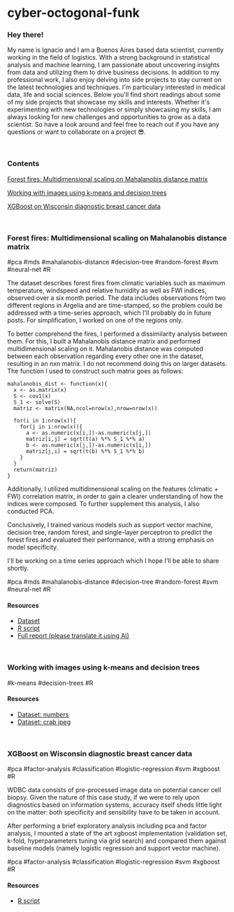 # cyber-octogonal-funk

### Hey there!
My name is Ignacio and I am a Buenos Aires based data scientist, currently working in the field of logistics. With a strong background in statistical analysis and machine learning, I am passionate about uncovering insights from data and utilizing them to drive business decisions. In addition to my professional work, I also enjoy delving into side projects to stay current on the latest technologies and techniques. I'm particulary interested in medical data, life and social sciences. Below you'll find short readings about some of my side projects that showcase my skills and interests. Whether it's experimenting with new technologies or simply showcasing my skills, I am always looking for new challenges and opportunities to grow as a data scientist. So have a look around and feel free to reach out if you have any questions or want to collaborate on a project 😎.


&nbsp;
&nbsp;

### Contents
[Forest fires: Multidimensional scaling on Mahalanobis distance matrix](https://github.com/sql19w/cyber-octogonal-funk/blob/main/readme.MD#forest-fires-multidimensional-scaling-on-mahalanobis-distance-matrix)

[Working with images using k-means and decision trees](https://github.com/sql19w/cyber-octogonal-funk/blob/main/readme.MD#working-with-images-using-k-means-and-decision-trees)

[XGBoost on Wisconsin diagnostic breast cancer data](https://github.com/sql19w/cyber-octogonal-funk/blob/main/readme.MD#xgboost-on-wisconsin-diagnostic-breast-cancer-data)

&nbsp;
&nbsp;
&nbsp;
&nbsp;
&nbsp;
&nbsp;
### Forest fires: Multidimensional scaling on Mahalanobis distance matrix

#pca #mds #mahalanobis-distance #decision-tree #random-forest #svm #neural-net #R

The dataset describes forest fires from climatic variables such as maximum temperature, windspeed and relative humidity as well as FWI indices, observed over a six month period. The data includes observations from two different regions in Argelia and are time-stamped, so the problem could be addressed with a time-series approach, which I'll probably do in future posts. For simplification, I worked on one of the regions only.

To better comprehend the fires, I performed a dissimilarity analysis between them. For this, I built a Mahalanobis distance matrix and performed multidimensional scaling on it. Mahalanobis distance was computed between each observation regarding every other one in the dataset, resulting in an nxn matrix. I do not recommend doing this on larger datasets. The function I used to construct such matrix goes as follows:


```
mahalanobis_dist <- function(x){
  x <- as.matrix(x)
  S <- cov1(x)
  S_1 <- solve(S)
  matriz <- matrix(NA,ncol=nrow(x),nrow=nrow(x))
  
  for(i in 1:nrow(x)){
    for(j in i:nrow(x)){
      a <- as.numeric(x[i,])-as.numeric(x[j,])
      matriz[i,j] = sqrt(t(a) %*% S_1 %*% a)
      b <- as.numeric(x[j,])-as.numeric(x[i,])
      matriz[j,i] = sqrt(t(b) %*% S_1 %*% b)
    }
  }
  return(matriz)
}
```
Additionally, I utilized multidimensional scaling on the features (climatic + FWI) correlation matrix, in order to gain a clearer understanding of how the indices were composed. To further supplement this analysis, I also conducted PCA.

Conclusively, I trained various models such as support vector machine, decision tree, random forest, and single-layer perceptron to predict the forest fires and evaluated their performance, with a strong emphasis on model specificity.

I'll be working on a time series approach which I hope I'll be able to share shortly.

#pca #mds #mahalanobis-distance #decision-tree #random-forest #svm #neural-net #R

#### Resources

* [Dataset](https://github.com/sql19w/cyber-octogonal-funk/blob/main/forest_fires_data.csv)
* [R script](https://github.com/sql19w/cyber-octogonal-funk/blob/main/forest_fires.R)
* [Full report (please translate it using AI)](https://github.com/sql19w/cyber-octogonal-funk/blob/main/forest_fires_report.pdf)

&nbsp;
&nbsp;
&nbsp;

### Working with images using k-means and decision trees

#k-means #decision-trees #R

#### Resources

* [Dataset: numbers](https://github.com/sql19w/cyber-octogonal-funk/blob/main/optdigits.tra)
* [Dataset: crab jpeg](https://github.com/sql19w/cyber-octogonal-funk/blob/main/cangrejo.jpg)

&nbsp;
&nbsp;
&nbsp;

### XGBoost on Wisconsin diagnostic breast cancer data

#pca #factor-analysis #classification #logistic-regression #svm #xgboost #R

WDBC data consists of pre-processed image data on potential cancer cell biopsy. Given the nature of this case study, if we were to rely upon diagnostics based on information systems, accuracy itself sheds little light on the matter: both specificity and sensibility have to be taken in account.

After performing a brief exploratory analysis including pca and factor analysis, I mounted a state of the art xgboost implementation (validation set, k-fold, hyperparameters tuning via grid search) and compared them against baseline models (namely logistic regression and support vector machine). 

#pca #factor-analysis #classification #logistic-regression #svm #xgboost #R

#### Resources

* [R script](https://github.com/sql19w/cyber-octogonal-funk/blob/main/wdbc_xgboost.R)

&nbsp;
&nbsp;
&nbsp;


